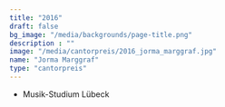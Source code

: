 ```yaml
---
title: "2016"
draft: false
bg_image: "/media/backgrounds/page-title.png"
description : ""
image: "/media/cantorpreis/2016_jorma_marggraf.jpg"
name: "Jorma Marggraf"
type: "cantorpreis"
---
```


- Musik-Studium Lübeck